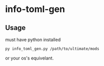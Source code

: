 # info-toml-gen


## Usage
must have python installed

```py info_toml_gen.py /path/to/ultimate/mods```

or your os's equivelant.
